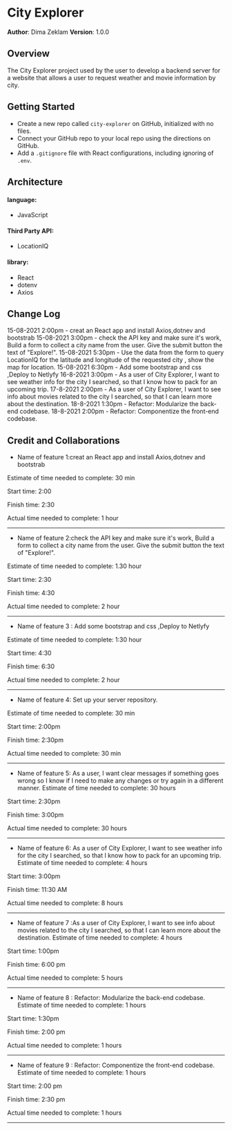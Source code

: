 # City Explorer
**Author**: Dima Zeklam
**Version**: 1.0.0 

## Overview

The City Explorer project used by the user to  develop a backend server for a website that allows a user to request weather and movie information by city.

## Getting Started
* Create a new repo called `city-explorer` on GitHub, initialized with no files.
* Connect your GitHub repo to your local repo using the directions on GitHub.
* Add a `.gitignore` file with React configurations, including ignoring of `.env`.


## Architecture
#### language:
* JavaScript
#### Third Party API:
* LocationIQ
#### library:
* React
* dotenv
* Axios


## Change Log
15-08-2021 2:00pm - creat an React app and install Axios,dotnev and bootstrab 
15-08-2021 3:00pm - check the API key and make sure it's work, Build a form to collect a city name from the user. Give the submit button the text of "Explore!".
15-08-2021 5:30pm - Use the data from the form to query LocationIQ for the latitude and longitude of the requested city , show the map for location.
15-08-2021 6:30pm - Add some bootstrap and css ,Deploy to Netlyfy
16-8-2021  3:00pm - As a user of City Explorer, I want to see weather info for the city I searched, so that I know how to pack for an upcoming trip.
17-8-2021 2:00pm - As a user of City Explorer, I want to see info about movies related to the city I searched, so that I can learn more about the destination.
18-8-2021 1:30pm - Refactor: Modularize the back-end codebase.
18-8-2021 2:00pm - Refactor: Componentize the front-end codebase.




## Credit and Collaborations


* Name of feature 1:creat an React app and install Axios,dotnev and bootstrab

Estimate of time needed to complete: 30 min

Start time: 2:00

Finish time: 2:30

Actual time needed to complete: 1 hour

---------------

* Name of feature 2:check the API key and make sure it's work, Build a form to collect a city name from the user. Give the submit button the text of "Explore!".

Estimate of time needed to complete: 1.30 hour

Start time: 2:30

Finish time: 4:30

Actual time needed to complete: 2 hour

---------
* Name of feature 3 :  Add some bootstrap and css ,Deploy to Netlyfy

Estimate of time needed to complete: 1:30 hour

Start time: 4:30

Finish time: 6:30

Actual time needed to complete: 2 hour

---------------

* Name of feature 4: Set up your server repository.

Estimate of time needed to complete: 30 min

Start time: 2:00pm

Finish time: 2:30pm

Actual time needed to complete: 30 min

-------------------

* Name of feature 5: As a user, I want clear messages if something goes wrong so I know if I need to make any changes or try again in a different manner.
Estimate of time needed to complete: 30 hours

Start time: 2:30pm

Finish time: 3:00pm

Actual time needed to complete: 30 hours

-----------------------------------

* Name of feature 6: As a user of City Explorer, I want to see weather info for the city I searched, so that I know how to pack for an upcoming trip.
Estimate of time needed to complete: 4 hours

Start time: 3:00pm 

Finish time: 11:30 AM

Actual time needed to complete: 8 hours

------------------------------------

* Name of feature 7 :As a user of City Explorer, I want to see info about movies related to the city I searched, so that I can learn more about the destination.
Estimate of time needed to complete: 4 hours

Start time: 1:00pm 

Finish time: 6:00 pm

Actual time needed to complete: 5 hours

---------------------------
 * Name of feature 8 : Refactor: Modularize the back-end codebase.
Estimate of time needed to complete: 1 hours

Start time: 1:30pm 

Finish time: 2:00 pm

Actual time needed to complete: 1 hours

-----------------------------
 * Name of feature 9 : Refactor: Componentize the front-end codebase.
 Estimate of time needed to complete: 1 hours

Start time: 2:00 pm 

Finish time: 2:30 pm

Actual time needed to complete: 1 hours

----------------------------------------
